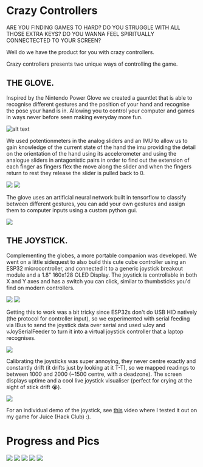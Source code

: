 # Crazy Controllers

ARE YOU FINDING GAMES TO HARD?
DO YOU STRUGGLE WITH ALL THOSE EXTRA KEYS?
DO YOU WANNA FEEL SPIRITUALLY CONNECTECTED TO YOUR SCREEN?

Well do we have the product for you with crazy controllers.

Crazy controllers presents two unique ways of controlling the game.

## THE GLOVE.

Inspired by the Nintendo Power Glove we created a gauntlet that is able to recognise different gestures and the position of your hand and recognise the pose your hand is in. Allowing you to control your computer and games in ways never before seen making everyday more fun.

![alt text](./images/image-4.png)

We used potentionmeters in the analog sliders and an IMU to allow us to gain knowledge of the current state of the hand the imu providing the detail on the orientation of the hand using its accelerometer and using the analogue sliders in antagonistic pairs in order to find out the extension of each finger as fingers flex the move along the slider and when the fingers return to rest they release the slider is pulled back to 0.

![](./images/image-6.png)
![](./images/image-7.png)

The glove uses an artificial neural network built in tensorflow to classify between different gestures, you can add your own gestures and assign them to computer inputs using a custom python gui.


![](./images/image-5.png)

## THE JOYSTICK.

Complementing the globes, a more portable companion was developed. We went on a little sidequest to also build this cute cube controller using an ESP32 microcontroller, and connected it to a generic joystick breakout module and a 1.8" 160x128 OLED Display. The joystick is controllable in both X and Y axes and has a switch you can click, similar to thumbsticks you'd find on modern controllers.

![](./images/joystick_oled.JPEG)
![](./images/joystick_top.JPEG)

Getting this to work was a bit tricky since ESP32s don't do USB HID natively (the protocol for controller input), so we experimented with serial feeding via IBus to send the joystick data over serial and used vJoy and vJoySerialFeeder to turn it into a virtual joystick controller that a laptop recognises.

![](./images/vjoysf.png)

Calibrating the joysticks was super annoying, they never centre exactly and constantly drift (it drifts just by looking at it T-T), so we mapped readings to between 1000 and 2000 (~1500 centre, with a deadzone). The screen displays uptime and a cool live joystick visualiser (perfect for crying at the sight of stick drift :sob:).

![](./images/joystick_serial_plotter.png)

For an individual demo of the joystick, see [this](https://www.youtube.com/watch?v=Vyi5VYunwlE) video where I tested it out on my game for Juice (Hack Club) :).

# Progress and Pics

![](./images/joystick_added.JPEG)
![](./images/wire_mess.JPEG)
![](./images/image-1.png)
![](./images/image-2.png)
![](./images/image-3.png)